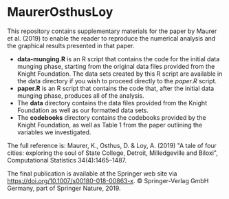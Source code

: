 MaurerOsthusLoy
===============

This repository contains supplementary materials for the paper by Maurer et al. (2019) to enable the reader to reproduce the numerical analysis and the graphical results presented in that paper.

* **data-munging.R** is an R script that contains the code for the initial data munging phase, starting from the original data files provided  from the Knight Foundation. The data sets created by this R script are available in the data directory if you wish to proceed directly to the *paper.R* script.
* **paper.R** is an R script that contains the code that, after the initial data munging phase, produces all of the analysis.
* The **data** directory contains the data files provided from the Knight Foundation as well as our formatted data sets.
* The **codebooks** directory contains the codebooks provided by the Knight Foundation, as well as Table 1 from the paper outlining the variables we investigated.


The full reference is: Maurer, K., Osthus, D. & Loy, A. (2019) "A tale of four cities: exploring the soul of State College, Detroit, Milledgeville and Biloxi", Computational Statistics 34(4):1465–1487.

The final publication is available at the Springer web site via https://doi.org/10.1007/s00180-018-00863-x. © Springer-Verlag GmbH Germany, part of Springer Nature, 2019.
